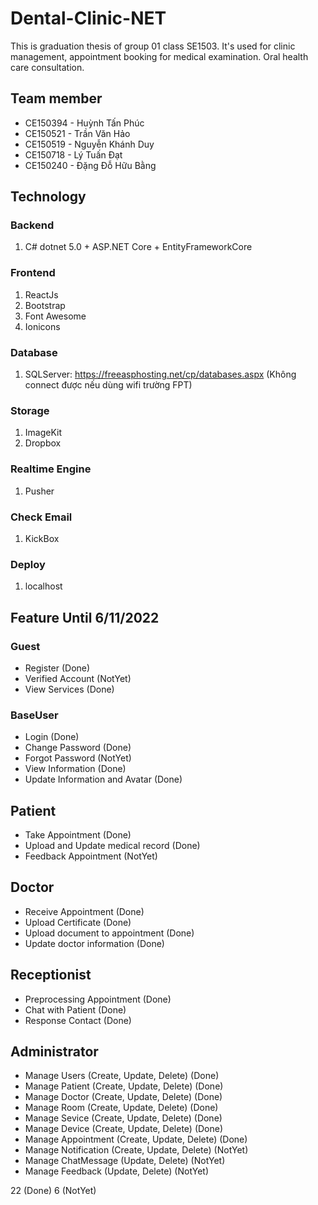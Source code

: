 # Dental-Clinic-NET

This is graduation thesis of group 01 class SE1503. It's used for clinic management, appointment booking for medical examination. Oral health care consultation.

## Team member
+ CE150394 - Huỳnh Tấn Phúc
+ CE150521 - Trần Văn Hảo
+ CE150519 - Nguyễn Khánh Duy
+ CE150718 - Lý Tuấn Đạt
+ CE150240 - Đặng Đỗ Hữu Bằng

## Technology

### Backend
1. C# dotnet 5.0 + ASP.NET Core + EntityFrameworkCore

### Frontend
1. ReactJs
2. Bootstrap
3. Font Awesome
4. Ionicons

### Database
1. SQLServer: https://freeasphosting.net/cp/databases.aspx (Không connect được nếu dùng wifi trường FPT)

### Storage
1. ImageKit
2. Dropbox

### Realtime Engine
1. Pusher

### Check Email
1. KickBox

### Deploy
1. localhost

## Feature Until 6/11/2022

### Guest
+ Register (Done)
+ Verified Account (NotYet)
+ View Services (Done)

### BaseUser
+ Login (Done)
+ Change Password (Done)
+ Forgot Password (NotYet)
+ View Information (Done)
+ Update Information and Avatar (Done)

## Patient
+ Take Appointment (Done)
+ Upload and Update medical record (Done)
+ Feedback Appointment (NotYet)

## Doctor
+ Receive Appointment (Done)
+ Upload Certificate (Done)
+ Upload document to appointment (Done)
+ Update doctor information (Done)

## Receptionist
+ Preprocessing Appointment (Done)
+ Chat with Patient (Done)
+ Response Contact (Done)

## Administrator
+ Manage Users (Create, Update, Delete) (Done)
+ Manage Patient (Create, Update, Delete) (Done)
+ Manage Doctor (Create, Update, Delete) (Done)
+ Manage Room (Create, Update, Delete) (Done)
+ Manage Sevice (Create, Update, Delete) (Done)
+ Manage Device (Create, Update, Delete) (Done)
+ Manage Appointment (Create, Update, Delete) (Done)
+ Manage Notification (Create, Update, Delete) (NotYet)
+ Manage ChatMessage (Update, Delete) (NotYet)
+ Manage Feedback (Update, Delete) (NotYet)

22 (Done)
6 (NotYet)
